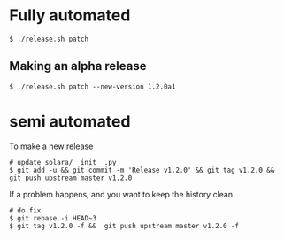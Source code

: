 
# Fully automated

    $ ./release.sh patch


## Making an alpha release


    $ ./release.sh patch --new-version 1.2.0a1


# semi automated
To make a new release
```
# update solara/__init__.py
$ git add -u && git commit -m 'Release v1.2.0' && git tag v1.2.0 && git push upstream master v1.2.0
```


If a problem happens, and you want to keep the history clean
```
# do fix
$ git rebase -i HEAD~3
$ git tag v1.2.0 -f &&  git push upstream master v1.2.0 -f
```
